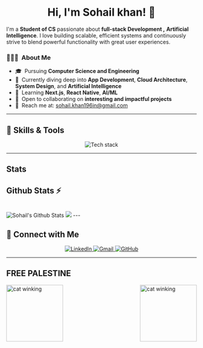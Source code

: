 # <h1 align="center">Hi, I'm Sohail khan! 👋  


I'm a **Student of CS** passionate about **full-stack Development ,** **Artificial Intelligence**. I love building scalable, efficient systems and continuously strive to blend powerful functionality with great user experiences.

<h3> 👨🏻‍💻 &nbsp;About Me</h3>

- 🎓 &nbsp;Pursuing **Computer Science and Engineering**  
- 🌱 &nbsp;Currently diving deep into **App Development**, **Cloud Architecture**, **System Design**, and **Artificial Intelligence**  
- 🧠 &nbsp;Learning **Next.js**, **React Native**, **AI/ML**  
- 🤝 &nbsp;Open to collaborating on **interesting and impactful projects**  
- 📨 &nbsp;Reach me at: [sohail.khan196in@gmail.com](mailto:sohail.khan196in@gmail.com)  

---

## 🚀 Skills & Tools
<p align="center">
  <img src="https://skillicons.dev/icons?i=next,kotlin,js,ts,androidstudio,c,cpp,java,flutter,figma,react,mysql,python,firebase,mongodb,postgresql&theme=dark" alt="Tech stack" />
</p>

---
## Stats


 ## Github Stats ⚡
  <br>
  <img src="https://github-readme-stats.vercel.app/api?username=sohail700&show_icons=true&theme=dark&hide_border=false" alt="Sohail's Github Stats" />
  
  <img src="https://github-readme-stats.vercel.app/api/top-langs?username=sohail700&show_icons=true&locale=en&layout=compact&theme=dark"  />
</
</

<br>
---

## 🤝 Connect with Me

<p align="center">
  <a href="https://www.linkedin.com/in/Sohail0/" target="_blank">
    <img src="https://skillicons.dev/icons?i=linkedin" alt="LinkedIn" />
  </a>
  <a href="mailto:Sohail.khan196in@gmail.com" target="_blank">
    <img src="https://skillicons.dev/icons?i=gmail" alt="Gmail" />
  </a>
  <a href="https://github.com/Sohail700" target="_blank">
    <img src="https://skillicons.dev/icons?i=github" alt="GitHub" />
  </a>
</p>


---
## FREE PALESTINE

<img src="https://github.com/user-attachments/assets/18116735-cc77-450c-ac61-c592d1e0d7f0" alt="cat winking" width="150" align="right">
<img src="https://github.com/user-attachments/assets/f38c7a38-f579-47bf-9e73-9bf3c290206f" alt="cat winking" width="150" align="left">


